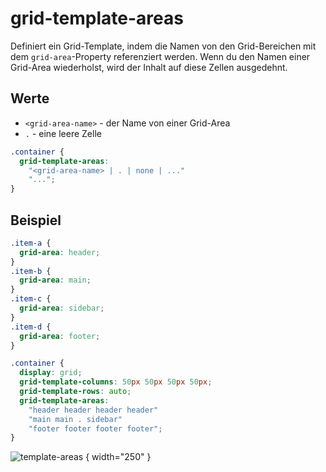 # grid-template-areas

Definiert ein Grid-Template, indem die Namen von den Grid-Bereichen mit dem `grid-area`-Property referenziert werden. Wenn du den Namen einer
Grid-Area wiederholst, wird der Inhalt auf diese Zellen ausgedehnt.

## Werte

- `<grid-area-name>` - der Name von einer Grid-Area
- `.` - eine leere Zelle

````CSS
.container {
  grid-template-areas: 
    "<grid-area-name> | . | none | ..."
    "...";
}
````

## Beispiel

````CSS
.item-a {
  grid-area: header;
}
.item-b {
  grid-area: main;
}
.item-c {
  grid-area: sidebar;
}
.item-d {
  grid-area: footer;
}

.container {
  display: grid;
  grid-template-columns: 50px 50px 50px 50px;
  grid-template-rows: auto;
  grid-template-areas: 
    "header header header header"
    "main main . sidebar"
    "footer footer footer footer";
}
````

![template-areas](template-areas.jpg) { width="250" }